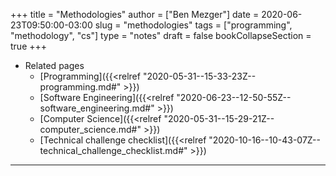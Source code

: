 +++
title = "Methodologies"
author = ["Ben Mezger"]
date = 2020-06-23T09:50:00-03:00
slug = "methodologies"
tags = ["programming", "methodology", "cs"]
type = "notes"
draft = false
bookCollapseSection = true
+++

-   Related pages
    -   [Programming]({{<relref "2020-05-31--15-33-23Z--programming.md#" >}})
    -   [Software Engineering]({{<relref "2020-06-23--12-50-55Z--software_engineering.md#" >}})
    -   [Computer Science]({{<relref "2020-05-31--15-29-21Z--computer_science.md#" >}})
    -   [Technical challenge checklist]({{<relref "2020-10-16--10-43-07Z--technical_challenge_checklist.md#" >}})

---